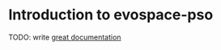 # Introduction to evospace-pso

TODO: write [great documentation](http://jacobian.org/writing/what-to-write/)
